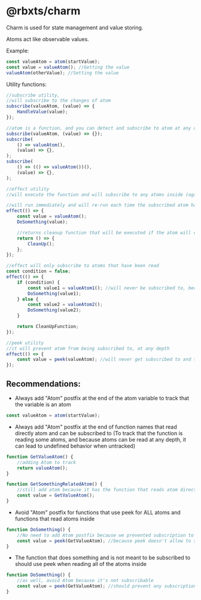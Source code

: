 # @rbxts/charm

Charm is used for state management and value storing.

Atoms act like observable values.

Example:

```ts
const valueAtom = atom(startValue);
const value = valueAtom(); //Getting the value
valueAtom(otherValue); //Setting the value
```

Utility functions:

```ts
//subscribe utility,
//will subscribe to the changes of atom
subscribe(valueAtom, (value) => {
	HandleValue(value);
});

//atom is a function, and you can detect and subscribe to atom at any depth of the function, no matter how nested it is
subscribe(valueAtom, (value) => {});
subscribe(
	() => valueAtom(),
	(value) => {},
);
subscribe(
	() => (() => valueAtom())(),
	(value) => {},
);

//effect utility
//will execute the function and will subscribe to any atoms inside (again at any depth)

//will run immediately and will re-run each time the subscribed atom has changed
effect(() => {
	const value = valueAtom();
	DoSomething(value);

	//returns cleanup function that will be executed if the atom will change and the callback will be re-run
	return () => {
		CleanUp();
	};
});

//effect will only subscribe to atoms that have been read
const condition = false;
effect(() => {
	if (condition) {
		const value1 = valueAtom1(); //will never be subscribed to, because it reads only Atom2, but it
		DoSomething(value1);
	} else {
		const value2 = valueAtom2();
		DoSomething(value2);
	}

	return CleanUpFunction;
});

//peek utility
//it will prevent atom from being subscribed to, at any depth
effect(() => {
	const value = peek(valueAtom); //will never get subscribed to and therefore the function in effect will never re-run;
});
```

## Recommendations:

- Always add "Atom" postfix at the end of the atom variable to track that the variable is an atom

```ts
const valueAtom = atom(startValue);
```

- Always add "Atom" postfix at the end of function names that read directly atom and can be subscribed to (To track that the function is reading some atoms, and because atoms can be read at any depth, it can lead to undefined behavior when untracked)

```ts
function GetValueAtom() {
	//adding Atom to track
	return valueAtom();
}

function GetSomethingRelatedAtom() {
	//still add atom because it has the function that reads atom directly
	const value = GetValueAtom();
}
```

- Avoid "Atom" postfix for functions that use peek for ALL atoms and functions that read atoms inside

```ts
function DoSomething() {
	//No need to add Atom postfix because we prevented subscription to atom inside by using peek
	const value = peek(GetValueAtom); //because peek doesn't allow to subscribe to any atoms inside and therefore prevents chain of subscription
}
```

- The function that does something and is not meant to be subscribed to should use peek when reading all of the atoms inside

```ts
function DoSomething() {
	//as well, avoid Atom because it's not subscribable
	const value = peek(GetValueAtom); //should prevent any subscriptions
}
```
